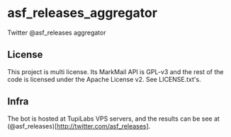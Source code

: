 asf_releases_aggregator
=======================

Twitter @asf_releases aggregator

## License

This project is multi license. Its MarkMail API is GPL-v3 and the rest of the 
code is licensed under the Apache License v2. See LICENSE.txt's.

## Infra

The bot is hosted at TupiLabs VPS servers, and the results can be see at 
(@asf_releases)[http://twitter.com/asf_releases].